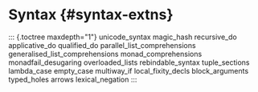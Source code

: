 Syntax {#syntax-extns}
======

::: {.toctree maxdepth="1"}
unicode\_syntax magic\_hash recursive\_do applicative\_do qualified\_do
parallel\_list\_comprehensions generalised\_list\_comprehensions
monad\_comprehensions monadfail\_desugaring overloaded\_lists
rebindable\_syntax tuple\_sections lambda\_case empty\_case multiway\_if
local\_fixity\_decls block\_arguments typed\_holes arrows
lexical\_negation
:::
